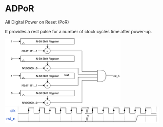 # ADPoR
All Digital Power on Reset (PoR)

It provides a rest pulse for a number of clock cycles time after power-up.

<img src="./ADPoR.png" width="75%" height="75%">
<img src="./waveform.png">

